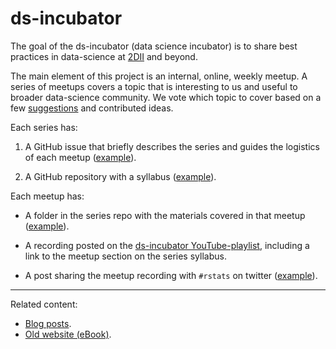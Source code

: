 # ds-incubator

The goal of the ds-incubator (data science incubator) is to share best practices
in data-science at [2DII](https://2degrees-investing.org/) and beyond.

The main element of this project is an internal, online, weekly meetup. A series
of meetups covers a topic that is interesting to us and useful to broader
data-science community. We vote which topic to cover based on a few
[suggestions](https://bit.ly/dsi-ideas) and contributed ideas.

Each series has:

1. A GitHub issue that briefly describes the
series and guides the logistics of each meetup
([example](https://github.com/2DegreesInvesting/ds-incubator/issues/75)).

2. A GitHub repository with a syllabus
([example](https://github.com/2DegreesInvesting/ds.reprex)).

Each meetup has:

* A folder in the series repo with the materials covered in that meetup
([example](https://github.com/2DegreesInvesting/ds.reprex/tree/master/01_overview)).

* A recording posted on the [ds-incubator
YouTube-playlist](https://bit.ly/ds-incubator-videos), including a link to the
meetup section on the series syllabus.

* A post sharing the meetup recording with `#rstats` on twitter
([example](https://twitter.com/mauro_lepore/status/1425121104784416769?s=20)).

----

Related content:

* [Blog posts](https://2degreesinvesting.github.io/#ds-incubator).
* [Old website (eBook)](https://2degreesinvesting.github.io/ds-incubator/).
